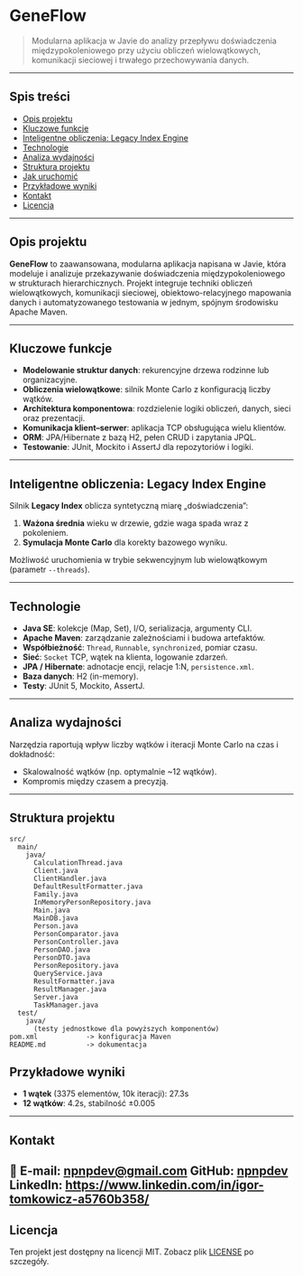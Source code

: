 # GeneFlow

> Modularna aplikacja w Javie do analizy przepływu doświadczenia międzypokoleniowego przy użyciu obliczeń wielowątkowych, komunikacji sieciowej i trwałego przechowywania danych.

---

## Spis treści

* [Opis projektu](#opis-projektu)
* [Kluczowe funkcje](#kluczowe-funkcje)
* [Inteligentne obliczenia: Legacy Index Engine](#inteligentne-obliczenia-legacy-index-engine)
* [Technologie](#technologie)
* [Analiza wydajności](#analiza-wydajności)
* [Struktura projektu](#struktura-projektu)
* [Jak uruchomić](#jak-uruchomić)
* [Przykładowe wyniki](#przykładowe-wyniki)
* [Kontakt](#kontakt)
* [Licencja](#licencja)

---

## Opis projektu

**GeneFlow** to zaawansowana, modularna aplikacja napisana w Javie, która modeluje i analizuje przekazywanie doświadczenia międzypokoleniowego w strukturach hierarchicznych. Projekt integruje techniki obliczeń wielowątkowych, komunikacji sieciowej, obiektowo-relacyjnego mapowania danych i automatyzowanego testowania w jednym, spójnym środowisku Apache Maven.

---

## Kluczowe funkcje

* **Modelowanie struktur danych**: rekurencyjne drzewa rodzinne lub organizacyjne.
* **Obliczenia wielowątkowe**: silnik Monte Carlo z konfiguracją liczby wątków.
* **Architektura komponentowa**: rozdzielenie logiki obliczeń, danych, sieci oraz prezentacji.
* **Komunikacja klient–serwer**: aplikacja TCP obsługująca wielu klientów.
* **ORM**: JPA/Hibernate z bazą H2, pełen CRUD i zapytania JPQL.
* **Testowanie**: JUnit, Mockito i AssertJ dla repozytoriów i logiki.

---

## Inteligentne obliczenia: Legacy Index Engine

Silnik **Legacy Index** oblicza syntetyczną miarę „doświadczenia”:

1. **Ważona średnia** wieku w drzewie, gdzie waga spada wraz z pokoleniem.
2. **Symulacja Monte Carlo** dla korekty bazowego wyniku.

Możliwość uruchomienia w trybie sekwencyjnym lub wielowątkowym (parametr `--threads`).

---

## Technologie

* **Java SE**: kolekcje (Map, Set), I/O, serializacja, argumenty CLI.
* **Apache Maven**: zarządzanie zależnościami i budowa artefaktów.
* **Współbieżność**: `Thread`, `Runnable`, `synchronized`, pomiar czasu.
* **Sieć**: `Socket` TCP, wątek na klienta, logowanie zdarzeń.
* **JPA / Hibernate**: adnotacje encji, relacje 1\:N, `persistence.xml`.
* **Baza danych**: H2 (in-memory).
* **Testy**: JUnit 5, Mockito, AssertJ.

---

## Analiza wydajności

Narzędzia raportują wpływ liczby wątków i iteracji Monte Carlo na czas i dokładność:

* Skalowalność wątków (np. optymalnie \~12 wątków).
* Kompromis między czasem a precyzją.

---

## Struktura projektu

```text
src/
  main/
    java/
      CalculationThread.java
      Client.java
      ClientHandler.java
      DefaultResultFormatter.java
      Family.java
      InMemoryPersonRepository.java
      Main.java
      MainDB.java
      Person.java
      PersonComparator.java
      PersonController.java
      PersonDAO.java
      PersonDTO.java
      PersonRepository.java
      QueryService.java
      ResultFormatter.java
      ResultManager.java
      Server.java
      TaskManager.java
  test/
    java/
      (testy jednostkowe dla powyższych komponentów)
pom.xml            -> konfiguracja Maven
README.md          -> dokumentacja
```

## Przykładowe wyniki

* **1 wątek** (3375 elementów, 10k iteracji): 27.3s
* **12 wątków**: 4.2s, stabilność ±0.005

---

## Kontakt

📧 E-mail: [npnpdev@gmail.com](mailto:npnpdev@gmail.com)
GitHub: [npnpdev](https://github.com/npnpdev)
LinkedIn: https://www.linkedin.com/in/igor-tomkowicz-a5760b358/
---

## Licencja

Ten projekt jest dostępny na licencji MIT. Zobacz plik [LICENSE](LICENSE) po szczegóły.
